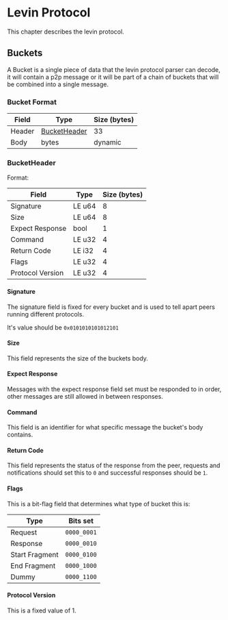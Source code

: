 # Levin Protocol

This chapter describes the levin protocol.

## Buckets

A Bucket is a single piece of data that the levin protocol parser can decode, it will contain a p2p message or it will be part of a chain
of buckets that will be combined into a single message.

### Bucket Format

| Field  | Type                          | Size (bytes) |
| ------ | ----------------------------- | ------------ |
| Header | [BucketHeader](#bucketheader) | 33           |
| Body   | bytes                         | dynamic      |

### BucketHeader

Format:

| Field            | Type   | Size (bytes) |
| ---------------- | ------ | ------------ |
| Signature        | LE u64 | 8            |
| Size             | LE u64 | 8            |
| Expect Response  | bool   | 1            |
| Command          | LE u32 | 4            |
| Return Code      | LE i32 | 4            |
| Flags            | LE u32 | 4            |
| Protocol Version | LE u32 | 4            |

#### Signature

The signature field is fixed for every bucket and is used to tell apart peers running different protocols.

It's value should be `0x0101010101012101`

#### Size

This field represents the size of the buckets body.

#### Expect Response

Messages with the expect response field set must be responded to in order, other messages are still allowed in between responses.

#### Command

This field is an identifier for what specific message the bucket's body contains.

#### Return Code

This field represents the status of the response from the peer, requests and notifications should set this to `0` and successful
responses should be `1`.

#### Flags

This is a bit-flag field that determines what type of bucket this is:

| Type           | Bits set    |
| -------------- | ----------- |
| Request        | `0000_0001` |
| Response       | `0000_0010` |
| Start Fragment | `0000_0100` |
| End Fragment   | `0000_1000` |
| Dummy          | `0000_1100` |

#### Protocol Version

This is a fixed value of 1.
